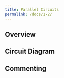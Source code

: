 ```yaml
---
title: Parallel Circuits
permalink: /docs/1-2/
---
```

## Overview

## Circuit Diagram

## Commenting
